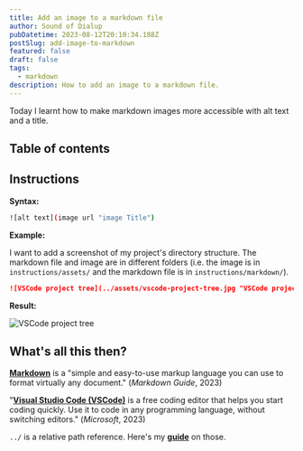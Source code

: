 ```yaml
---
title: Add an image to a markdown file
author: Sound of Dialup
pubDatetime: 2023-08-12T20:10:34.188Z
postSlug: add-image-to-markdown
featured: false
draft: false
tags:
  - markdown
description: How to add an image to a markdown file.
---
```


Today I learnt how to make markdown images more accessible with alt text and a title.

## Table of contents

## Instructions

**Syntax:**

```bash
![alt text](image url "image Title")
```

**Example:**

I want to add a screenshot of my project's directory structure. The markdown file and image are in different folders (i.e. the image is in `instructions/assets/` and the markdown file is in `instructions/markdown/`).

```md
![VSCode project tree](../assets/vscode-project-tree.jpg "VSCode project tree")
```

**Result:**

![VSCode project tree](/assets/markdown-add-image.jpg "VSCode project tree")

## What's all this then?

**[Markdown](https://www.markdownguide.org/)** is a "simple and easy-to-use markup language you can use to format virtually any document." (_Markdown Guide_, 2023)

"**[Visual Studio Code (VSCode)](https://code.visualstudio.com/learn)** is a free coding editor that helps you start coding quickly. Use it to code in any programming language, without switching editors." (_Microsoft_, 2023)

`../` is a relative path reference. Here's my **[guide](/posts/relative-paths)** on those.
